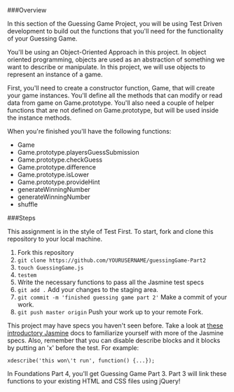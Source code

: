 ###Overview

In this section of the Guessing Game Project, you will be using Test Driven development to build out the functions that you'll need for the functionality of your Guessing Game.

You'll be using an Object-Oriented Approach in this project. In object oriented programming, objects are used as an abstraction of something we want to describe or manipulate. In this project, we will use objects to represent an instance of a game. 

First, you'll need to create a constructor function, Game, that will create your game instances. You'll define all the methods that can modify or read data from game on Game.prototype. You'll also need a couple of helper functions that are not defined on Game.prototype, but will be used inside the instance methods.

When you're finished you'll have the following functions:
 - Game
 - Game.prototype.playersGuessSubmission
 - Game.prototype.checkGuess
 - Game.prototype.difference
 - Game.prototype.isLower
 - Game.prototype.provideHint
 - generateWinningNumber
 - generateWinningNumber
 - shuffle

###Steps

This assignment is in the style of Test First. To start, fork and clone this repository to your local machine. 

1. Fork this repository
2. `git clone https://github.com/YOURUSERNAME/guessingGame-Part2`
3. `touch GuessingGame.js`
3. `testem`
3. Write the necessary functions to pass all the Jasmine test specs
4. `git add .` Add your changes to the staging area.
5. `git commit -m 'finished guessing game part 2'` Make a commit of your work.
5. `git push master origin` Push your work up to your remote Fork.

This project may have specs you haven't seen before. Take a look at [these introductory Jasmine](http://jasmine.github.io/2.0/introduction.html) docs to familiarize yourself with more of the Jasmine specs. Also, remember that you can disable describe blocks and it blocks by putting an 'x' before the test. For example:
```
xdescribe('this won\'t run', function() {...});
```

In Foundations Part 4, you'll get Guessing Game Part 3. Part 3 will link these functions to your existing HTML and CSS files using jQuery!
